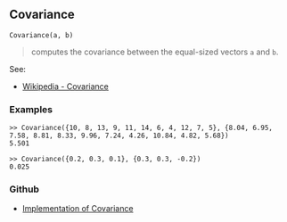 ## Covariance

```
Covariance(a, b)
```

> computes the covariance between the equal-sized vectors `a` and `b`.

See:
* [Wikipedia - Covariance](https://en.wikipedia.org/wiki/Covariance)

### Examples

```
>> Covariance({10, 8, 13, 9, 11, 14, 6, 4, 12, 7, 5}, {8.04, 6.95, 7.58, 8.81, 8.33, 9.96, 7.24, 4.26, 10.84, 4.82, 5.68})
5.501
				
>> Covariance({0.2, 0.3, 0.1}, {0.3, 0.3, -0.2})
0.025
```

### Github
* [Implementation of Covariance](https://github.com/axkr/symja_android_library/blob/master/symja_android_library/matheclipse-core/src/main/java/org/matheclipse/core/builtin/StatisticsFunctions.java#L3094) 
